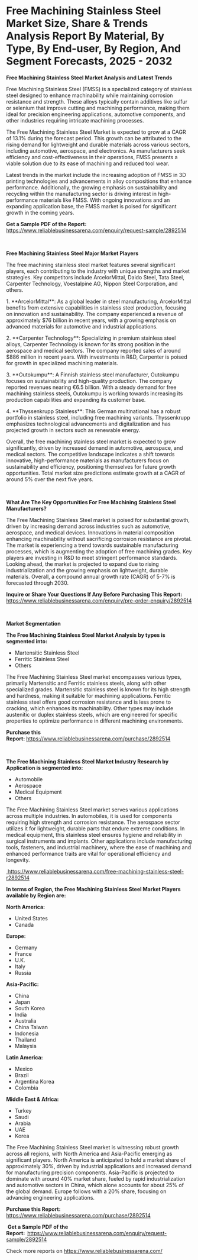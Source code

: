 <p><h1>Free Machining Stainless Steel Market Size, Share & Trends Analysis Report By Material, By Type, By End-user, By Region, And Segment Forecasts, 2025 - 2032</h1></p><p><strong>Free Machining Stainless Steel Market Analysis and Latest Trends</strong></p>
<p><p>Free Machining Stainless Steel (FMSS) is a specialized category of stainless steel designed to enhance machinability while maintaining corrosion resistance and strength. These alloys typically contain additives like sulfur or selenium that improve cutting and machining performance, making them ideal for precision engineering applications, automotive components, and other industries requiring intricate machining processes.</p><p>The Free Machining Stainless Steel Market is expected to grow at a CAGR of 13.1% during the forecast period. This growth can be attributed to the rising demand for lightweight and durable materials across various sectors, including automotive, aerospace, and electronics. As manufacturers seek efficiency and cost-effectiveness in their operations, FMSS presents a viable solution due to its ease of machining and reduced tool wear.</p><p>Latest trends in the market include the increasing adoption of FMSS in 3D printing technologies and advancements in alloy compositions that enhance performance. Additionally, the growing emphasis on sustainability and recycling within the manufacturing sector is driving interest in high-performance materials like FMSS. With ongoing innovations and an expanding application base, the FMSS market is poised for significant growth in the coming years.</p></p>
<p><strong>Get a Sample PDF of the Report:&nbsp;</strong> <a href="https://www.reliablebusinessarena.com/enquiry/request-sample/2892514?utm_campaign=2485&utm_medium=2&utm_source=Github&utm_content=ia&utm_term=15032025&utm_id=free-machining-stainless-steel">https://www.reliablebusinessarena.com/enquiry/request-sample/2892514</a></p>
<p>&nbsp;</p>
<p><strong>Free Machining Stainless Steel Major Market Players</strong></p>
<p><p>The free machining stainless steel market features several significant players, each contributing to the industry with unique strengths and market strategies. Key competitors include ArcelorMittal, Daido Steel, Tata Steel, Carpenter Technology, Voestalpine AG, Nippon Steel Corporation, and others.</p><p>1. **ArcelorMittal**: As a global leader in steel manufacturing, ArcelorMittal benefits from extensive capabilities in stainless steel production, focusing on innovation and sustainability. The company experienced a revenue of approximately $76 billion in recent years, with a growing emphasis on advanced materials for automotive and industrial applications.</p><p>2. **Carpenter Technology**: Specializing in premium stainless steel alloys, Carpenter Technology is known for its strong position in the aerospace and medical sectors. The company reported sales of around $886 million in recent years. With investments in R&D, Carpenter is poised for growth in specialized machining materials.</p><p>3. **Outokumpu**: A Finnish stainless steel manufacturer, Outokumpu focuses on sustainability and high-quality production. The company reported revenues nearing €6.5 billion. With a steady demand for free machining stainless steels, Outokumpu is working towards increasing its production capabilities and expanding its customer base.</p><p>4. **Thyssenkrupp Stainless**: This German multinational has a robust portfolio in stainless steel, including free machining variants. Thyssenkrupp emphasizes technological advancements and digitalization and has projected growth in sectors such as renewable energy.</p><p>Overall, the free machining stainless steel market is expected to grow significantly, driven by increased demand in automotive, aerospace, and medical sectors. The competitive landscape indicates a shift towards innovative, high-performance materials as manufacturers focus on sustainability and efficiency, positioning themselves for future growth opportunities. Total market size predictions estimate growth at a CAGR of around 5% over the next five years.</p></p>
<p>&nbsp;</p>
<p><strong>What Are The Key Opportunities For Free Machining Stainless Steel Manufacturers?</strong></p>
<p><p>The Free Machining Stainless Steel market is poised for substantial growth, driven by increasing demand across industries such as automotive, aerospace, and medical devices. Innovations in material composition enhancing machinability without sacrificing corrosion resistance are pivotal. The market is experiencing a trend towards sustainable manufacturing processes, which is augmenting the adoption of free machining grades. Key players are investing in R&D to meet stringent performance standards. Looking ahead, the market is projected to expand due to rising industrialization and the growing emphasis on lightweight, durable materials. Overall, a compound annual growth rate (CAGR) of 5-7% is forecasted through 2030.</p></p>
<p><strong>Inquire or Share Your Questions If Any Before Purchasing This Report:</strong> <a href="https://www.reliablebusinessarena.com/enquiry/pre-order-enquiry/2892514?utm_campaign=2485&utm_medium=2&utm_source=Github&utm_content=ia&utm_term=15032025&utm_id=free-machining-stainless-steel">https://www.reliablebusinessarena.com/enquiry/pre-order-enquiry/2892514</a></p>
<p>&nbsp;</p>
<p><strong>Market Segmentation</strong></p>
<p><strong>The Free Machining Stainless Steel Market Analysis by types is segmented into:</strong></p>
<p><ul><li>Martensitic Stainless Steel</li><li>Ferritic Stainless Steel</li><li>Others</li></ul></p>
<p><p>The Free Machining Stainless Steel market encompasses various types, primarily Martensitic and Ferritic stainless steels, along with other specialized grades. Martensitic stainless steel is known for its high strength and hardness, making it suitable for machining applications. Ferritic stainless steel offers good corrosion resistance and is less prone to cracking, which enhances its machinability. Other types may include austenitic or duplex stainless steels, which are engineered for specific properties to optimize performance in different machining environments.</p></p>
<p><strong>Purchase this Report:&nbsp;</strong><a href="https://www.reliablebusinessarena.com/purchase/2892514?utm_campaign=2485&utm_medium=2&utm_source=Github&utm_content=ia&utm_term=15032025&utm_id=free-machining-stainless-steel">https://www.reliablebusinessarena.com/purchase/2892514</a></p>
<p>&nbsp;</p>
<p><strong>The Free Machining Stainless Steel Market Industry Research by Application is segmented into:</strong></p>
<p><ul><li>Automobile</li><li>Aerospace</li><li>Medical Equipment</li><li>Others</li></ul></p>
<p><p>The Free Machining Stainless Steel market serves various applications across multiple industries. In automobiles, it is used for components requiring high strength and corrosion resistance. The aerospace sector utilizes it for lightweight, durable parts that endure extreme conditions. In medical equipment, this stainless steel ensures hygiene and reliability in surgical instruments and implants. Other applications include manufacturing tools, fasteners, and industrial machinery, where the ease of machining and enhanced performance traits are vital for operational efficiency and longevity.</p></p>
<p><a href="https://www.reliablebusinessarena.com/free-machining-stainless-steel-r2892514?utm_campaign=2485&utm_medium=2&utm_source=Github&utm_content=ia&utm_term=15032025&utm_id=free-machining-stainless-steel">&nbsp;https://www.reliablebusinessarena.com/free-machining-stainless-steel-r2892514</a></p>
<p><strong>In terms of Region, the Free Machining Stainless Steel Market Players available by Region are:</strong></p>
<p>
    <p> <strong> North America: </strong>
        <ul>
            <li>United States</li>
            <li>Canada</li>
        </ul>
        </p> 
    <p> <strong> Europe: </strong>
        <ul>
            <li>Germany</li>
            <li>France</li>
            <li>U.K.</li>
            <li>Italy</li>
            <li>Russia</li>
        </ul>
        </p> 
    <p> <strong> Asia-Pacific: </strong>
        <ul>
            <li>China</li>
            <li>Japan</li>
            <li>South Korea</li>
            <li>India</li>
            <li>Australia</li>
            <li>China Taiwan</li>
            <li>Indonesia</li>
            <li>Thailand</li>
            <li>Malaysia</li>
        </ul>
        </p> 
    <p> <strong> Latin America: </strong>
        <ul>
            <li>Mexico</li>
            <li>Brazil</li>
            <li>Argentina Korea</li>
            <li>Colombia</li>
        </ul>
        </p> 
    <p> <strong> Middle East & Africa: </strong>
        <ul>
            <li>Turkey</li>
            <li>Saudi</li>
            <li>Arabia</li>
            <li>UAE</li>
            <li>Korea</li>
        </ul>
    </p>
    </p>
<p><p>The Free Machining Stainless Steel market is witnessing robust growth across all regions, with North America and Asia-Pacific emerging as significant players. North America is anticipated to hold a market share of approximately 30%, driven by industrial applications and increased demand for manufacturing precision components. Asia-Pacific is projected to dominate with around 40% market share, fueled by rapid industrialization and automotive sectors in China, which alone accounts for about 25% of the global demand. Europe follows with a 20% share, focusing on advancing engineering applications.</p></p>
<p><strong>Purchase this Report: </strong><a href="https://www.reliablebusinessarena.com/purchase/2892514?utm_campaign=2485&utm_medium=2&utm_source=Github&utm_content=ia&utm_term=15032025&utm_id=free-machining-stainless-steel">https://www.reliablebusinessarena.com/purchase/2892514</a></p>
<p>&nbsp;<strong>Get a Sample PDF of the Report:&nbsp;&nbsp;</strong><a href="https://www.reliablebusinessarena.com/enquiry/request-sample/2892514?utm_campaign=2485&utm_medium=2&utm_source=Github&utm_content=ia&utm_term=15032025&utm_id=free-machining-stainless-steel">https://www.reliablebusinessarena.com/enquiry/request-sample/2892514</a></p>
<p><strong></strong></p>
<p>Check more reports on <a href="https://www.reliablebusinessarena.com/?utm_campaign=2485&utm_medium=2&utm_source=Github&utm_content=ia&utm_term=15032025&utm_id=free-machining-stainless-steel">https://www.reliablebusinessarena.com/</a></p>